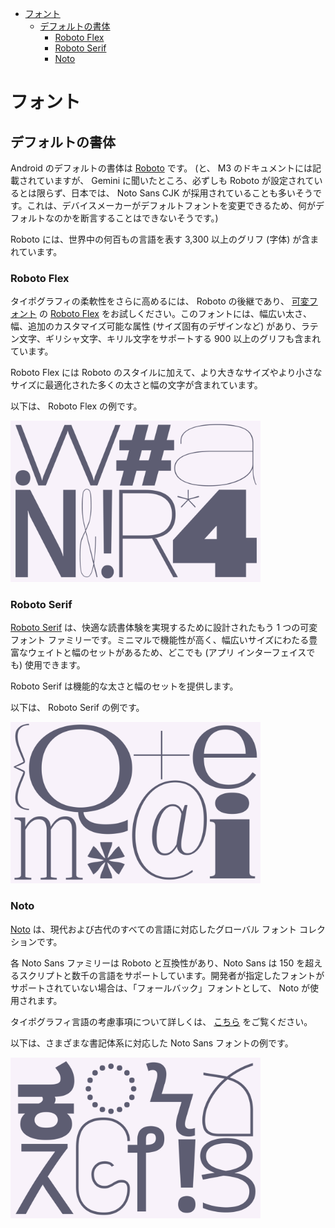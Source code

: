 - [フォント](#フォント)
  - [デフォルトの書体](#デフォルトの書体)
    - [Roboto Flex](#roboto-flex)
    - [Roboto Serif](#roboto-serif)
    - [Noto](#noto)


# フォント

## デフォルトの書体

Android のデフォルトの書体は [Roboto](https://fonts.google.com/specimen/Roboto) です。 (と、 M3 のドキュメントには記載されていますが、 Gemini に聞いたところ、必ずしも Roboto が設定されているとは限らず、日本では、 Noto Sans CJK が採用されていることも多いそうです。これは、デバイスメーカーがデフォルトフォントを変更できるため、何がデフォルトなのかを断言することはできないそうです。)

Roboto には、世界中の何百もの言語を表す 3,300 以上のグリフ (字体) が含まれています。


### Roboto Flex

タイポグラフィの柔軟性をさらに高めるには、 Roboto の後継であり、 [可変フォント](https://fonts.google.com/knowledge/introducing_type/introducing_variable_fonts) の [Roboto Flex](https://fonts.google.com/specimen/Roboto+Flex) をお試しください。このフォントには、幅広い太さ、幅、追加のカスタマイズ可能な属性 (サイズ固有のデザインなど) があり、ラテン文字、ギリシャ文字、キリル文字をサポートする 900 以上のグリフも含まれています。

Roboto Flex には Roboto のスタイルに加えて、より大きなサイズやより小さなサイズに最適化された多くの太さと幅の文字が含まれています。

以下は、 Roboto Flex の例です。

<img src="./画像/Roboto Flex の例.png" width="400">


### Roboto Serif

[Roboto Serif](https://fonts.google.com/specimen/Roboto+Serif) は、快適な読書体験を実現するために設計されたもう 1 つの可変フォント ファミリーです。ミニマルで機能性が高く、幅広いサイズにわたる豊富なウェイトと幅のセットがあるため、どこでも (アプリ インターフェイスでも) 使用できます。

Roboto Serif は機能的な太さと幅のセットを提供します。

以下は、 Roboto Serif の例です。

<img src="./画像/Roboto Serif の例.png" width="400">


### Noto

[Noto](https://fonts.google.com/noto/) は、現代および古代のすべての言語に対応したグローバル フォント コレクションです。

各 Noto Sans ファミリーは Roboto と互換性があり、Noto Sans は 150 を超えるスクリプトと数千の言語をサポートしています。開発者が指定したフォントがサポートされていない場合は、「フォールバック」フォントとして、 Noto が使用されます。

タイポグラフィ言語の考慮事項について詳しくは、 [こちら](https://material.io/design/typography/language-support.html#language-considerations) をご覧ください。

以下は、さまざまな書記体系に対応した Noto Sans フォントの例です。

<img src="./画像/Noto Sans の例.png" width="400">


